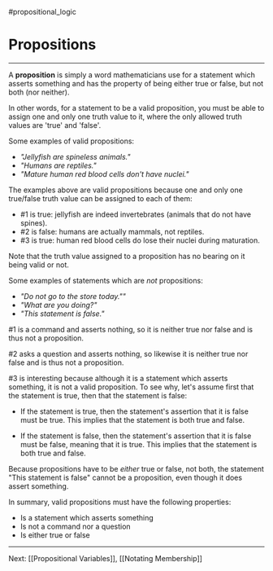 #propositional_logic

# Propositions

---

A **proposition** is simply a word mathematicians use for a statement which asserts something and has the property of being either true or false, but not both (nor neither).

In other words, for a statement to be a valid proposition, you must be able to assign one and only one truth value to it, where the only allowed truth values are 'true' and 'false'.

Some examples of valid propositions:
- *"Jellyfish are spineless animals."*
- *"Humans are reptiles."*
- *"Mature human red blood cells don't have nuclei."*

The examples above are valid propositions because one and only one true/false truth value can be assigned to each of them:
- #1 is true: jellyfish are indeed invertebrates (animals that do not have spines).
- #2 is false: humans are actually mammals, not reptiles.
- #3 is true: human red blood cells do lose their nuclei during maturation.

Note that the truth value assigned to a proposition has no bearing on it being valid or not.

Some examples of statements which are *not* propositions:
- *"Do not go to the store today.""*
- *"What are you doing?"*
- *"This statement is false."*

#1 is a command and asserts nothing, so it is neither true nor false and is thus not a proposition.

#2 asks a question and asserts nothing, so likewise it is neither true nor false and is thus not a proposition.

#3 is interesting because although it is a statement which asserts something, it is not a valid proposition. To see why, let's assume first that the statement is true, then that the statement is false:

- If the statement is true, then the statement's assertion that it is false must be true. This implies that the statement is both true and false.

- If the statement is false, then the statement's assertion that it is false must be false, meaning that it is true. This implies that the statement is both true and false.

Because propositions have to be *either* true or false, not both, the statement "This statement is false" cannot be a proposition, even though it does assert something.

In summary, valid propositions must have the following properties:

- Is a statement which asserts something
- Is not a command nor a question
- Is either true or false

---

Next: [[Propositional Variables]], [[Notating Membership]]